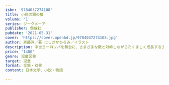 ```yaml
---
isbn: '9784037274108'
title: 小箱の銀の狼
volume: '1'
series: ジークメーア
publisher: 偕成社
pubdate: '2021-05-31'
cover: 'https://cover.openbd.jp/9784037274108.jpg'
author: 斉藤洋／著 にしざかひろみ／イラスト
description: 中世ヨーロッパを舞台に、さまざまな敵と対峙しながらたくましく成長する少年のすがたを描く。新たな冒険の物語が幕をあける。
price: '1400'
genre: 児童図書
target: 児童
format: 全集・双書
content: 日本文学、小説・物語

---
```

